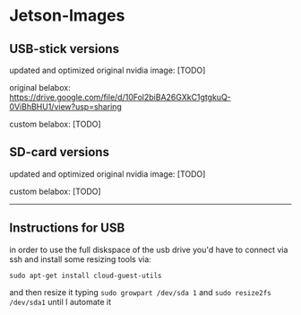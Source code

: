 # Jetson-Images

## USB-stick versions

updated and optimized original nvidia image: [TODO]

original belabox: https://drive.google.com/file/d/10Fol2biBA26GXkC1gtgkuQ-0ViBhBHU1/view?usp=sharing

custom belabox: [TODO]

## SD-card versions

updated and optimized original nvidia image: [TODO]

custom belabox: [TODO]

___________

## Instructions for USB

in order to use the full diskspace of the usb drive you'd have to connect via ssh and install some resizing tools via:

`sudo apt-get install cloud-guest-utils`

and then resize it typing `sudo growpart /dev/sda 1` and `sudo resize2fs /dev/sda1` until I automate it
